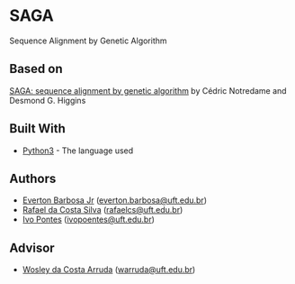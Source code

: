 # SAGA

Sequence Alignment by Genetic Algorithm

## Based on

[SAGA: sequence alignment by genetic algorithm](https://www.ncbi.nlm.nih.gov/pmc/articles/PMC145823/pdf/241515.pdf) by Cédric Notredame and Desmond G. Higgins

## Built With

* [Python3](https://docs.python.org/3/) - The language used 

## Authors

* [Everton Barbosa Jr](https://github.com/ejkun) (everton.barbosa@uft.edu.br)
* [Rafael da Costa Silva](https://github.com/RafaelSilva7) (rafaelcs@uft.edu.br)
* [Ivo Pontes](https://github.com/poentes) (ivopoentes@uft.edu.br)

## Advisor

* [Wosley da Costa Arruda](http://github.com/) (warruda@uft.edu.br)